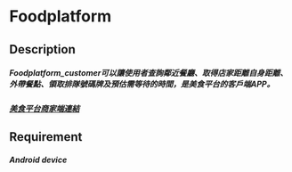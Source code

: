 # Foodplatform
## Description
##### Foodplatform_customer可以讓使用者查詢鄰近餐廳、取得店家距離自身距離、外帶餐點、領取排隊號碼牌及預估需等待的時間，是美食平台的客戶端APP。
##### [美食平台商家端連結](https://github.com/qixi5201/Foodplatform_store)
## Requirement
##### Android device
